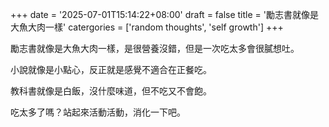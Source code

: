 +++
date = '2025-07-01T15:14:22+08:00'
draft = false
title = '勵志書就像是大魚大肉一樣'
catergories = ['random thoughts', 'self growth']
+++

勵志書就像是大魚大肉一樣，是很營養沒錯，但是一次吃太多會很膩想吐。

小說就像是小點心，反正就是感覺不適合在正餐吃。

教科書就像是白飯，沒什麼味道，但不吃又不會飽。

吃太多了嗎？站起來活動活動，消化一下吧。
